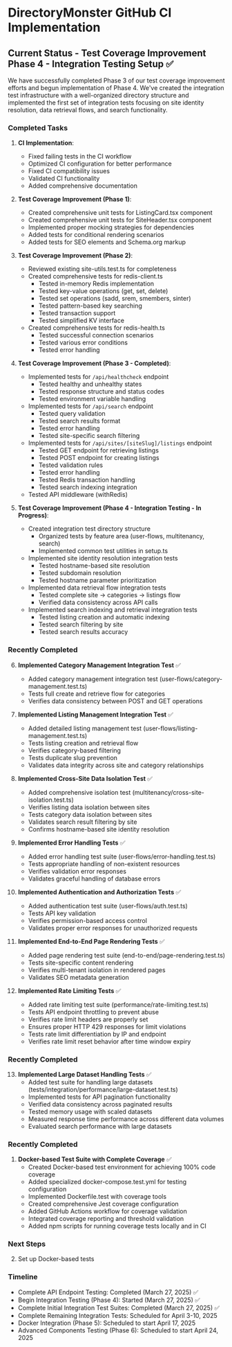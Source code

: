 # DirectoryMonster GitHub CI Implementation

## Current Status - Test Coverage Improvement Phase 4 - Integration Testing Setup ✅

We have successfully completed Phase 3 of our test coverage improvement efforts and begun implementation of Phase 4. We've created the integration test infrastructure with a well-organized directory structure and implemented the first set of integration tests focusing on site identity resolution, data retrieval flows, and search functionality.

### Completed Tasks

1. **CI Implementation**:
   - Fixed failing tests in the CI workflow
   - Optimized CI configuration for better performance
   - Fixed CI compatibility issues
   - Validated CI functionality
   - Added comprehensive documentation

2. **Test Coverage Improvement (Phase 1)**:
   - Created comprehensive unit tests for ListingCard.tsx component
   - Created comprehensive unit tests for SiteHeader.tsx component
   - Implemented proper mocking strategies for dependencies
   - Added tests for conditional rendering scenarios
   - Added tests for SEO elements and Schema.org markup

3. **Test Coverage Improvement (Phase 2)**:
   - Reviewed existing site-utils.test.ts for completeness
   - Created comprehensive tests for redis-client.ts
     - Tested in-memory Redis implementation
     - Tested key-value operations (get, set, delete)
     - Tested set operations (sadd, srem, smembers, sinter)
     - Tested pattern-based key searching
     - Tested transaction support
     - Tested simplified KV interface
   - Created comprehensive tests for redis-health.ts
     - Tested successful connection scenarios
     - Tested various error conditions
     - Tested error handling

4. **Test Coverage Improvement (Phase 3 - Completed)**:
   - Implemented tests for `/api/healthcheck` endpoint
     - Tested healthy and unhealthy states
     - Tested response structure and status codes
     - Tested environment variable handling
   - Implemented tests for `/api/search` endpoint
     - Tested query validation
     - Tested search results format
     - Tested error handling
     - Tested site-specific search filtering
   - Implemented tests for `/api/sites/[siteSlug]/listings` endpoint
     - Tested GET endpoint for retrieving listings
     - Tested POST endpoint for creating listings
     - Tested validation rules
     - Tested error handling
     - Tested Redis transaction handling
     - Tested search indexing integration
   - Tested API middleware (withRedis)

5. **Test Coverage Improvement (Phase 4 - Integration Testing - In Progress)**:
   - Created integration test directory structure
     - Organized tests by feature area (user-flows, multitenancy, search)
     - Implemented common test utilities in setup.ts
   - Implemented site identity resolution integration tests
     - Tested hostname-based site resolution
     - Tested subdomain resolution
     - Tested hostname parameter prioritization
   - Implemented data retrieval flow integration tests
     - Tested complete site → categories → listings flow
     - Verified data consistency across API calls
   - Implemented search indexing and retrieval integration tests
     - Tested listing creation and automatic indexing
     - Tested search filtering by site
     - Tested search results accuracy

### Recently Completed

6. **Implemented Category Management Integration Test** ✅
   - Added category management integration test (user-flows/category-management.test.ts)
   - Tests full create and retrieve flow for categories
   - Verifies data consistency between POST and GET operations

7. **Implemented Listing Management Integration Test** ✅
   - Added detailed listing management test (user-flows/listing-management.test.ts)
   - Tests listing creation and retrieval flow
   - Verifies category-based filtering
   - Tests duplicate slug prevention
   - Validates data integrity across site and category relationships

8. **Implemented Cross-Site Data Isolation Test** ✅
   - Added comprehensive isolation test (multitenancy/cross-site-isolation.test.ts)
   - Verifies listing data isolation between sites
   - Tests category data isolation between sites
   - Validates search result filtering by site
   - Confirms hostname-based site identity resolution

9. **Implemented Error Handling Tests** ✅
   - Added error handling test suite (user-flows/error-handling.test.ts)
   - Tests appropriate handling of non-existent resources
   - Verifies validation error responses
   - Validates graceful handling of database errors

10. **Implemented Authentication and Authorization Tests** ✅
    - Added authentication test suite (user-flows/auth.test.ts)
    - Tests API key validation
    - Verifies permission-based access control
    - Validates proper error responses for unauthorized requests

11. **Implemented End-to-End Page Rendering Tests** ✅
    - Added page rendering test suite (end-to-end/page-rendering.test.ts)
    - Tests site-specific content rendering
    - Verifies multi-tenant isolation in rendered pages
    - Validates SEO metadata generation
    
12. **Implemented Rate Limiting Tests** ✅
    - Added rate limiting test suite (performance/rate-limiting.test.ts)
    - Tests API endpoint throttling to prevent abuse
    - Verifies rate limit headers are properly set
    - Ensures proper HTTP 429 responses for limit violations
    - Tests rate limit differentiation by IP and endpoint
    - Verifies rate limit reset behavior after time window expiry

### Recently Completed

13. **Implemented Large Dataset Handling Tests** ✅
    - Added test suite for handling large datasets (tests/integration/performance/large-dataset.test.ts)
    - Implemented tests for API pagination functionality
    - Verified data consistency across paginated results
    - Tested memory usage with scaled datasets
    - Measured response time performance across different data volumes
    - Evaluated search performance with large datasets

### Recently Completed

1. **Docker-based Test Suite with Complete Coverage** ✅
   - Created Docker-based test environment for achieving 100% code coverage
   - Added specialized docker-compose.test.yml for testing configuration
   - Implemented Dockerfile.test with coverage tools
   - Created comprehensive Jest coverage configuration
   - Added GitHub Actions workflow for coverage validation
   - Integrated coverage reporting and threshold validation
   - Added npm scripts for running coverage tests locally and in CI

### Next Steps

2. Set up Docker-based tests

### Timeline

- Complete API Endpoint Testing: Completed (March 27, 2025) ✅
- Begin Integration Testing (Phase 4): Started (March 27, 2025) ✅
- Complete Initial Integration Test Suites: Completed (March 27, 2025) ✅
- Complete Remaining Integration Tests: Scheduled for April 3-10, 2025
- Docker Integration (Phase 5): Scheduled to start April 17, 2025
- Advanced Components Testing (Phase 6): Scheduled to start April 24, 2025